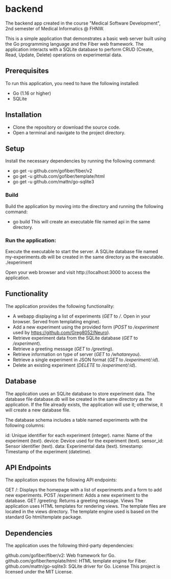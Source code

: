 # backend
The backend app created in the course "Medical Software Development", 2nd semester of Medical Informatics @ FHNW.

This is a simple application that demonstrates a basic web server built using the Go programming language and the Fiber web framework. The application interacts with a SQLite database to perform CRUD (Create, Read, Update, Delete) operations on experimental data.

## Prerequisites
To run this application, you need to have the following installed:

- Go (1.16 or higher)
- SQLite
## Installation
- Clone the repository or download the source code.
- Open a terminal and navigate to the project directory.
## Setup
Install the necessary dependencies by running the following command:

- go get -u github.com/gofiber/fiber/v2
- go get -u github.com/gofiber/template/html
- go get -u github.com/mattn/go-sqlite3

### Build

Build the application by moving into the directory and running the following command:
- go build
This will create an executable file named api in the same directory.
### Run the application:
Execute the executable to start the server. A SQLite database file named my-experiments.db will be created in the same directory as the executable.
./experiment

Open your web browser and visit http://localhost:3000 to access the application.

## Functionality
The application provides the following functionality:

- A webapp displaying a list of experiments (_GET_ to _/_. Open in your browser. Served from templating engine).
- Add a new experiment using the provided form (_POST_ to _/experiment_ used by https://github.com/Greg8052/Neuro).
- Retrieve experiment data from the SQLite database (_GET_ to _/experiment_).
- Retrieve a greeting message (_GET_ to _/greeting_).
- Retrieve information on type of server (_GET_ to _/whatareyou_).
- Retrieve a single experiment in JSON format (_GET_ to _/experiment/:id_).
- Delete an existing experiment (_DELETE_ to _/experiment/:id_).

## Database
The application uses an SQLite database to store experiment data. The database file database.db will be created in the same directory as the application. If the file already exists, the application will use it; otherwise, it will create a new database file.

The database schema includes a table named experiments with the following columns:

id: Unique identifier for each experiment (integer).
name: Name of the experiment (text).
device: Device used for the experiment (text).
sensor_id: Sensor identifier (text).
data: Experimental data (text).
timestamp: Timestamp of the experiment (datetime).


## API Endpoints
The application exposes the following API endpoints:

GET /: Displays the homepage with a list of experiments and a form to add new experiments.
POST /experiment: Adds a new experiment to the database.
GET /greeting: Returns a greeting message.
Views
The application uses HTML templates for rendering views. The template files are located in the views directory. The template engine used is based on the standard Go html/template package.

## Dependencies
The application uses the following third-party dependencies:

github.com/gofiber/fiber/v2: Web framework for Go.
github.com/gofiber/template/html: HTML template engine for Fiber.
github.com/mattn/go-sqlite3: SQLite driver for Go.
License
This project is licensed under the MIT License.

